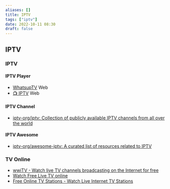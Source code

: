 ```yaml
---
aliases: []
title: IPTV
tags: ["iptv"]
date: 2022-10-11 08:30
draft: false
---
```


## IPTV

### IPTV

#### IPTV Player

- [WhatsupTV](https://www.whatsuptv.app/) Web
- [📺 IPTV](https://iptv-5f88c.web.app/#/) Web

#### IPTV Channel

- [iptv-org/iptv: Collection of publicly available IPTV channels from all over the world](https://github.com/iptv-org/iptv)

#### IPTV Awesome

- [iptv-org/awesome-iptv: A curated list of resources related to IPTV](https://github.com/iptv-org/awesome-iptv)

### TV Online

- [wwiTV - Watch live TV channels broadcasting on the Internet for free](https://wwitv.com/portal.htm)
- [Watch Free Live TV online](https://www.stream2watch.is/streaming-television/)
- [Free Online TV Stations - Watch Live Internet TV Stations](https://streema.com/tv/)

